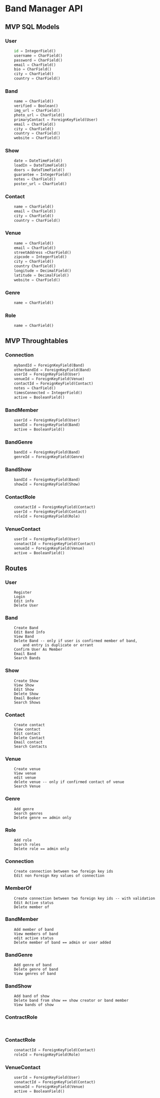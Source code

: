 # Band Manager API

## MVP SQL Models

### User
```python
	id = IntegerField()
	username = CharField()
	password = CharField()
	email = CharField()
	bio = CharField()
	city = CharField()
	country = CharField()
```

### Band
```python
	name = CharField()
	verified = Boolean()
	img_url = CharField()
	photo_url = CharField()	
	primaryContact = ForeignKeyField(User)
	email = CharField()
	city = CharField()
	country = CharField()
	website = CharField()
```

### Show
```python
	date = DateTimeField()
	loadIn = DateTimeField()
	doors = DateTimeField()
	guarantee = IntegerField()
	notes = CharField()
	poster_url = CharField()
```

### Contact
```python
	name = CharField()
	email = CharField()
	city = CharField()
	country = CharField()
```

### Venue
```python
	name = CharField()
	email = CharField()
	streetAddress =CharField()
	zipcode = IntegerField()
	city = CharField()
	country CharField()
	longitude = DecimalField()
	latitude = DecimalField()
	website = CharField()
```

### Genre
```python
	name = CharField()
```

### Role
```python
	name = CharField()
```

## MVP Throughtables

### Connection
```python
	mybandId = ForeignKeyField(Band)
	otherbandId = ForeignKeyField(Band)
	userId = ForeignKeyField(User)
	venueId = ForeignKeyField(Venue)
	contactId = ForeignKeyField(Contact)
	notes = CharField()
	timesConnected = IntegerField()
	active = BooleanField()
```

### BandMember
```python
	userId = ForeignKeyField(User)
	bandId = ForeignKeyField(Band)
	active = BooleanField()
```

### BandGenre
```python
	bandId = ForeignKeyField(Band)
	genreId = ForeignKeyField(Genre)
```

### BandShow
```python
	bandId = ForeignKeyField(Band)
	showId = ForeignKeyField(Show)
```

### ContactRole
```python
	conatactId = ForeignKeyField(Contact)
	userId = ForeignKeyField(Contact)
	roleId = ForeignKeyField(Role)
```

### VenueContact
```python
	userId = ForeignKeyField(User)
	conatactId = ForeignKeyField(Contact)
 	venueId = ForeignKeyField(Venue)
 	active = BooleanField()
```

## Routes

### User
```
	Register
	Login
	Edit info
	Delete User
```

### Band
```
	Create Band
	Edit Band Info
	View Band
	Delete Band -- only if user is confirmed member of band, 
		and entry is duplicate or errant
	Confirm User As Member
	Email Band
	Search Bands
```

### Show
```
	Create Show
	View Show
	Edit Show 
	Delete Show
	Email Booker
	Search Shows
```

### Contact
```
	Create contact
	View contact
	Edit contact 
	Delete Contact
	Email contact
	Search Contacts
```

### Venue
```
	Create venue
	View venue
	edit venue 
	delete venue -- only if confirmed contact of venue
	Search Venue
```

### Genre
```
	Add genre
	Search genres
	Delete genre == admin only
```

### Role
```
	Add role 
	Search roles
	Delete role == admin only
```

### Connection
```
	Create connection between two foreign key ids
	Edit non Foreign Key values of connection
```

### MemberOf
```
	Create connection between two foreign key ids -- with validation
	Edit Active status
	Delete member of 
```

### BandMember
```
	Add member of band
	View members of band
	edit active status
	Delete member of band == admin or user added
```

### BandGenre
```
	Add genre of band
	Delete genre of band
	View genres of band
```

### BandShow
```
	Add band of show
	Delete band from show == show creator or band member
	View bands of show

```

### ContractRole
```
	
```

### ContactRole
```python
	conatactId = ForeignKeyField(Contact)
	roleId = ForeignKeyField(Role)
```

### VenueContact
```python
	userId = ForeignKeyField(User)
	conatactId = ForeignKeyField(Contact)
 	venueId = ForeignKeyField(Venue)
 	active = BooleanField()




